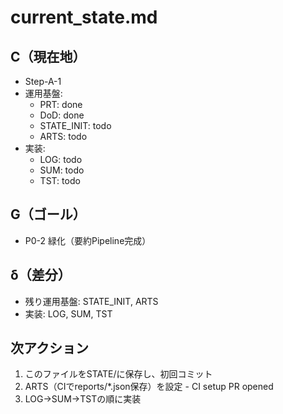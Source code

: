 # current_state.md

## C（現在地）
- Step-A-1
- 運用基盤:
  - PRT: done
  - DoD: done
  - STATE_INIT: todo
  - ARTS: todo
- 実装:
  - LOG: todo
  - SUM: todo
  - TST: todo

## G（ゴール）
- P0-2 緑化（要約Pipeline完成）

## δ（差分）
- 残り運用基盤: STATE_INIT, ARTS
- 実装: LOG, SUM, TST

## 次アクション
1. このファイルをSTATE/に保存し、初回コミット
2. ARTS（CIでreports/*.json保存）を設定 - CI setup PR opened
3. LOG→SUM→TSTの順に実装

